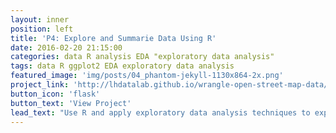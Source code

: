 ```yaml
---
layout: inner
position: left
title: 'P4: Explore and Summarie Data Using R'
date: 2016-02-20 21:15:00
categories: data R analysis EDA "exploratory data analysis"
tags: data R ggplot2 EDA exploratory data analysis
featured_image: 'img/posts/04_phantom-jekyll-1130x864-2x.png'
project_link: 'http://lhdatalab.github.io/wrangle-open-street-map-data/'
button_icon: 'flask'
button_text: 'View Project'
lead_text: "Use R and apply exploratory data analysis techniques to explore relationships in one variable to multiple variables and to explore a selected data set for distributions, outliers, and anomalies."
---
```

